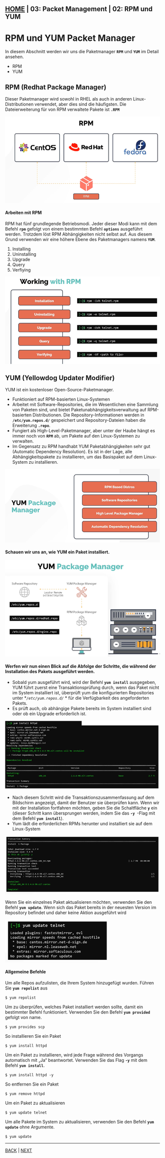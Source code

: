 [HOME](../../README.md) | 03: Packet Management | 02: RPM und YUM
---
# RPM und YUM Packet Manager

In diesem Abschnitt werden wir uns die Paketmanager **`RPM`** und **`YUM`** im Detail ansehen.
- RPM
- YUM

## RPM (Redhat Package Manager)

Dieser Paketmanager wird sowohl in RHEL als auch in anderen Linux-Distributionen verwendet, aber dies sind die häufigsten. Die Dateierweiterung für von RPM verwaltete Pakete ist **`.RPM`**

![rpm](../../images/rpm.PNG)

#### Arbeiten mit RPM

RPM hat fünf grundlegende Betriebsmodi. Jeder dieser Modi kann mit dem Befehl **`rpm`** gefolgt von einem bestimmten Befehl **`options`** ausgeführt werden. Trotzdem löst RPM Abhängigkeiten nicht selbst auf. Aus diesem Grund verwenden wir eine höhere Ebene des Paketmanagers namens **`YUM`**.
1. Installing
1. Uninstalling
1. Upgrade
1. Query
1. Verfiying

![rpm-modes](../../images/rpm-modes.PNG)

## YUM (Yellowdog Updater Modifier)

YUM ist ein kostenloser Open-Source-Paketmanager.
- Funktioniert auf RPM-basierten Linux-Systemen
- Arbeitet mit Software-Repositories, die im Wesentlichen eine Sammlung von Paketen sind, und bietet Paketunabhängigkeitsverwaltung auf RPM-basierten Distributionen. Die Repository-Informationen werden in **`/etc/yum.repos.d/`** gespeichert und Repository-Dateien haben die Erweiterung **`.repo`**.
- Fungiert als High-Level-Paketmanager, aber unter der Haube hängt es immer noch von **`RPM`** ab, um Pakete auf den Linux-Systemen zu verwalten.
- Im Gegensatz zu RPM handhabt YUM Paketabhängigkeiten sehr gut (Automatic Dependency Resolution). Es ist in der Lage, alle Abhängigkeitspakete zu installieren, um das Basispaket auf dem Linux-System zu installieren.

![yum](../../images/yum.PNG)

#### Schauen wir uns an, wie YUM ein Paket installiert.

![yum-repo](../../images/yum-repo.PNG)

#### Werfen wir nun einen Blick auf die Abfolge der Schritte, die während der Installation des Pakets ausgeführt werden.
- Sobald yum ausgeführt wird, wird der Befehl **`yum install`** ausgegeben, YUM führt zuerst eine Transaktionsprüfung durch, wenn das Paket nicht im System installiert ist, überprüft yum die konfigurierten Repositories unter **`/etc/yum.repos.d/`* * für die Verfügbarkeit des angeforderten Pakets.
- Es prüft auch, ob abhängige Pakete bereits im System installiert sind oder ob ein Upgrade erforderlich ist.

![yum-cmd](../../images/yum-cmd.PNG)

- Nach diesem Schritt wird die Transaktionszusammenfassung auf dem Bildschirm angezeigt, damit der Benutzer sie überprüfen kann. Wenn wir mit der Installation fortfahren möchten, geben Sie die Schaltfläche **`y`** ein (dieser Schritt kann übersprungen werden, indem Sie das **`-y `**-Flag mit dem Befehl **`yum install`**).
- Yum lädt die erforderlichen RPMs herunter und installiert sie auf dem Linux-System

![yum-cmd1](../../images/yum-cmd1.PNG)

Wenn Sie ein einzelnes Paket aktualisieren möchten, verwenden Sie den Befehl **`yum update`**. Wenn sich das Paket bereits in der neuesten Version im Repository befindet und daher keine Aktion ausgeführt wird

![yum-update](../../images/yum-update.PNG)

#### Allgemeine Befehle

Um alle Repos aufzulisten, die Ihrem System hinzugefügt wurden. Führen Sie **`yum repolist`** aus
```
$ yum repolist
```

Um zu überprüfen, welches Paket installiert werden sollte, damit ein bestimmter Befehl funktioniert. Verwenden Sie den Befehl **`yum provided`** gefolgt von <Befehl> name.
```
$ yum provides scp
```

So installieren Sie ein Paket
```
$ yum install httpd
```

Um ein Paket zu installieren, wird jede Frage während des Vorgangs automatisch mit „Ja“ beantwortet. Verwenden Sie das Flag **`-y`** mit dem Befehl **`yum install`**.
```
$ yum install httpd -y
```
So entfernen Sie ein Paket
```
$ yum remove httpd
```
Um ein Paket zu aktualisieren
```
$ yum update telnet
```
Um alle Pakete im System zu aktualisieren, verwenden Sie den Befehl **`yum update`** ohne Argumente.
```
$ yum update
```
---
[BACK](./1-Packet-Management-Distributionen.md) | [NEXT](./03-Lab-RPM-und-YUM.md)
